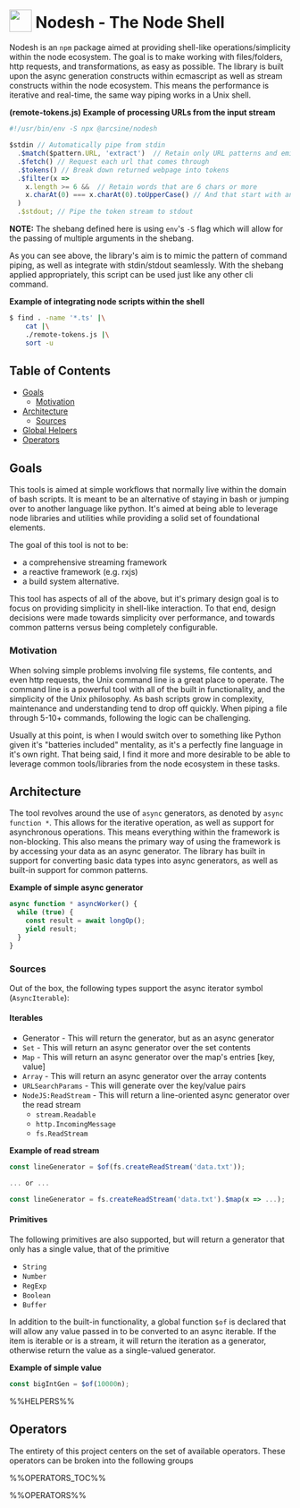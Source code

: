 <h1>
  <sub><img src="https://github.com/arciisine/nodesh/raw/master/images/logo.png" height="40"></sub>
  Nodesh - The Node Shell
</h1>

Nodesh is an `npm` package aimed at providing shell-like operations/simplicity within the node ecosystem.  The goal is to make working with files/folders, http requests, and transformations, as easy as possible.  The library is built upon the async generation constructs within ecmascript as well as stream constructs within the node ecosystem.  This means the performance is iterative and real-time, the same way piping works in a Unix shell.

**(remote-tokens.js) Example of processing URLs from the input stream** 

```javascript
#!/usr/bin/env -S npx @arcsine/nodesh

$stdin // Automatically pipe from stdin 
  .$match($pattern.URL, 'extract')  // Retain only URL patterns and emit as single values
  .$fetch() // Request each url that comes through
  .$tokens() // Break down returned webpage into tokens
  .$filter(x => 
    x.length >= 6 &&  // Retain words that are 6 chars or more
    x.charAt(0) === x.charAt(0).toUpperCase() // And that start with an uppercase letter
  )  
  .$stdout; // Pipe the token stream to stdout
```

**NOTE:** The shebang defined here is using `env`'s `-S` flag which will allow for the passing of multiple arguments in the shebang.

As you can see above, the library's aim is to mimic the pattern of command piping, as well as integrate with stdin/stdout seamlessly.  With the shebang applied appropriately, this script can be used just like any other cli command.  

**Example of integrating node scripts within the shell**
```bash
$ find . -name '*.ts' |\
    cat |\
    ./remote-tokens.js |\
    sort -u
```

## Table of Contents
* [Goals](#goals)
  + [Motivation](#motivation)
* [Architecture](#architecture)
  + [Sources](#sources)
* [Global Helpers](#global-helpers)
* [Operators](#operators)

## Goals
This tools is aimed at simple workflows that normally live within the domain of bash scripts.  It is meant to be an alternative of staying in bash or jumping over to another language like python.  It's aimed at being able to leverage node libraries and utilities while providing a solid set of foundational elements. 

The goal of this tool is not to be:
* a comprehensive streaming framework
* a reactive framework (e.g. rxjs)
* a build system alternative.  

This tool has aspects of all of the above, but it's primary design goal is to focus on providing simplicity in shell-like interaction.  To that end, design decisions were made towards simplicity over performance, and towards common patterns versus being completely configurable.  

### Motivation
When solving simple problems involving file systems, file contents, and even http requests, the Unix command line is a great place to operate.  The command line is a powerful tool with all of the built in functionality, and the simplicity of the Unix philosophy.  As bash scripts grow in complexity, maintenance and understanding tend to drop off quickly.  When piping a file through 5-10+ commands, following the logic can be challenging.  

Usually at this point, is when I would switch over to something like Python given it's "batteries included" mentality, as it's a perfectly fine language in it's own right.  That being said, I find it more and more desirable to be able to leverage common tools/libraries from the node ecosystem in these tasks.  

## Architecture
The tool revolves around the use of `async` generators, as denoted by `async function *`.  This allows for the iterative operation, as well as support for asynchronous operations.  This means everything within the framework is non-blocking.  This also means the primary way of using the framework is by accessing your data as an async generator.  The library has built in support for converting basic data types into async generators, as well as built-in support for common patterns.

**Example of simple async generator**

```typescript
async function * asyncWorker() {
  while (true) {
    const result = await longOp();
    yield result;
  }
}
```

### Sources
Out of the box, the following types support the async iterator symbol (`AsyncIterable`):

#### Iterables
* Generator - This will return the generator, but as an async generator
* `Set` - This will return an async generator over the set contents
* `Map` - This will return an async generator over the map's entries [key, value]
* `Array` - This will return an async generator over the array contents
* `URLSearchParams` - This will generate over the key/value pairs
* `NodeJS:ReadStream` - This will return a line-oriented async generator over the read stream
  - `stream.Readable`
  - `http.IncomingMessage`
  - `fs.ReadStream`

**Example of read stream**
```typescript
const lineGenerator = $of(fs.createReadStream('data.txt'));

... or ...

const lineGenerator = fs.createReadStream('data.txt').$map(x => ...);


```

#### Primitives
The following primitives are also supported, but will return a generator that only has 
a single value, that of the primitive
* `String`
* `Number`
* `RegExp`
* `Boolean`
* `Buffer`

In addition to the built-in functionality, a global function `$of` is declared that will allow any value passed in to be converted to an async iterable.  If the item is iterable or is a stream, it will return the iteration as a generator, otherwise return the value as a single-valued generator.

**Example of simple value**
```typescript
const bigIntGen = $of(10000n);
```

%%HELPERS%%

## Operators
The entirety of this project centers on the set of available operators.  These operators can be broken into the following groups

%%OPERATORS_TOC%%

%%OPERATORS%%